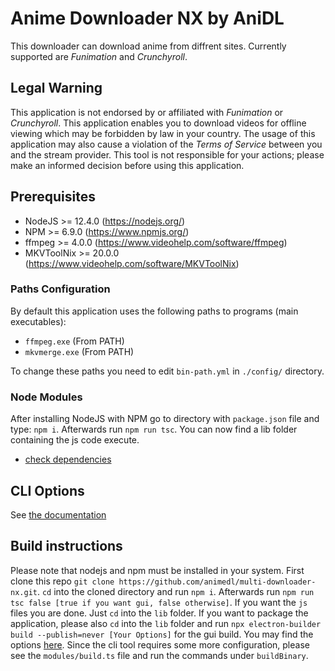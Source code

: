 # Anime Downloader NX by AniDL

This downloader can download anime from diffrent sites. Currently supported are *Funimation* and *Crunchyroll*.

## Legal Warning

This application is not endorsed by or affiliated with *Funimation* or *Crunchyroll*. This application enables you to download videos for offline viewing which may be forbidden by law in your country. The usage of this application may also cause a violation of the *Terms of Service* between you and the stream provider. This tool is not responsible for your actions; please make an informed decision before using this application.

## Prerequisites

* NodeJS >= 12.4.0 (https://nodejs.org/)
* NPM >= 6.9.0 (https://www.npmjs.org/)
* ffmpeg >= 4.0.0 (https://www.videohelp.com/software/ffmpeg)
* MKVToolNix >= 20.0.0 (https://www.videohelp.com/software/MKVToolNix)

### Paths Configuration

By default this application uses the following paths to programs (main executables):
* `ffmpeg.exe` (From PATH)
* `mkvmerge.exe` (From PATH)

To change these paths you need to edit `bin-path.yml` in `./config/` directory.

### Node Modules

After installing NodeJS with NPM go to directory with `package.json` file and type: `npm i`. Afterwards run `npm run tsc`. You can now find a lib folder containing the js code execute.
* [check dependencies](https://david-dm.org/anidl/funimation-downloader-nx)

## CLI Options
See [the documentation](https://github.com/animedl/multi-downloader-nx/blob/master/docs/DOCUMENTATION.md)

## Build instructions

Please note that nodejs and npm must be installed in your system.
First clone this repo `git clone https://github.com/animedl/multi-downloader-nx.git`.
`cd` into the cloned directory and run `npm i`.
Afterwards run `npm run tsc false [true if you want gui, false otherwise]`.
If you want the `js` files you are done. Just `cd` into the `lib` folder.
If you want to package the application, please also `cd` into the `lib` folder and run `npx electron-builder build --publish=never [Your Options]` for the gui build. You may find the options [here](https://www.electron.build/cli).
Since the cli tool requires some more configuration, please see the `modules/build.ts` file and run the commands under `buildBinary`.
